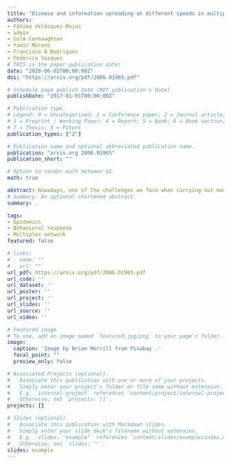 ```yaml
---
title: "Disease and information spreading at different speeds in multiplex networks"
authors:
- Fátima Velásquez-Rojas
- admin
- Colm Connaughton
- Yamir Moreno
- Francisco A Rodrigues
- Federico Vazquez
# THIS is the paper publication date!
date: "2020-06-02T00:00:00Z"
doi: "https://arxiv.org/pdf/2006.01965.pdf"

# Schedule page publish date (NOT publication's date).
publishDate: "2017-01-01T00:00:00Z"

# Publication type.
# Legend: 0 = Uncategorized; 1 = Conference paper; 2 = Journal article;
# 3 = Preprint / Working Paper; 4 = Report; 5 = Book; 6 = Book section;
# 7 = Thesis; 8 = Patent
publication_types: ["2"]

# Publication name and optional abbreviated publication name.
publication: "arxiv.org 2006.01965"
publication_short: ""

# Option to render math between $$.
math: true

abstract: Nowadays, one of the challenges we face when carrying out modeling of epidemic spreading is to develop methods to control the disease transmission. For doing that, we intend to explore how beneficial the information that people manage about a disease is to reduce the risk of an outbreak. In this paper we analyze the interaction between two different processes on multiplex networks - the propagation of an epidemic using the susceptible-infected-susceptible dynamics and the dissemination of information (rumor) about the knowledge of this disease and its prevention methods using the unaware-aware-unaware dynamics. Unlike previous related models where disease and information spread at the same time scale, we introduce here a parameter that controls the relative speed between the propagation of the two processes. We study the behavior of this model using a mean-field approach that gives results in good agreement with Monte Carlo simulations on complex networks. We find that increasing the rate of rumor propagation reduces the disease prevalence, as one may expect. However, increasing the speed of the rumor process as compare to the epidemic process has the counter intuitive result of increasing the prevalence. This result opens an interesting discussion about the effects of information spreading on disease propagation.
# Summary. An optional shortened abstract.
summary: .

tags:
- Epidemics
- Behavioral response
- Multiplex network
featured: false

# links:
# - name: ""
#   url: ""
url_pdf: https://arxiv.org/pdf/2006.01965.pdf
url_code: ''
url_dataset: ''
url_poster: ''
url_project: ''
url_slides: ''
url_source: ''
url_video: ''

# Featured image
# To use, add an image named `featured.jpg/png` to your page's folder. 
image:
  caption: 'Image by Brian Merrill from Pixabay .'
  focal_point: ""
  preview_only: false

# Associated Projects (optional).
#   Associate this publication with one or more of your projects.
#   Simply enter your project's folder or file name without extension.
#   E.g. `internal-project` references `content/project/internal-project/index.md`.
#   Otherwise, set `projects: []`.
projects: []

# Slides (optional).
#   Associate this publication with Markdown slides.
#   Simply enter your slide deck's filename without extension.
#   E.g. `slides: "example"` references `content/slides/example/index.md`.
#   Otherwise, set `slides: ""`.
slides: example
---
```

<!--{{% alert note %}}
Click the *Cite* button above to demo the feature to enable visitors to import publication metadata into their reference management software.
{{% /alert %}}

{{% alert note %}}
Click the *Slides* button above to demo Academic's Markdown slides feature.
{{% /alert %}} -->

<!--- Supplementary notes can be added here, including [code and math](https://sourcethemes.com/academic/docs/writing-markdown-latex/). -->
